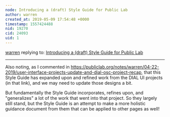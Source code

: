 ```yaml
---
node: Introducing a (draft) Style Guide for Public Lab
author: warren
created_at: 2019-05-09 17:54:48 +0000
timestamp: 1557424488
nid: 19270
cid: 24093
uid: 1
---
```




[warren](../profile/warren) replying to: [Introducing a (draft) Style Guide for Public Lab](../notes/warren/05-07-2019/introducing-a-draft-style-guide-for-public-lab)

----
Also noting, as I commented in https://publiclab.org/notes/warren/04-22-2019/user-interface-projects-update-and-dial-osc-project-recap, that this Style Guide has expanded upon and refined work from the DIAL UI projects (in that link), and we may need to update those designs a bit. 

But fundamentally the Style Guide incorporates, refines upon, and "generalizes" a lot of the work that went into that project. So they largely still stand, but the Style Guide is an attempt to make a more holistic guidance document from them that can be applied to other pages as well!